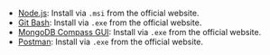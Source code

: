 - [Node.js](https://nodejs.org/en/download/prebuilt-installer): Install via `.msi` from the official website.
- [Git Bash](https://git-scm.com/downloads): Install via `.exe` from the official website.
- [MongoDB Compass GUI](https://www.mongodb.com/try/download/compass): Install via `.exe` from the official website.
- [Postman](https://www.postman.com/downloads/): Install via `.exe` from the official website.

